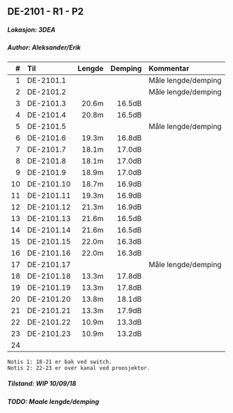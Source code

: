 ## DE-2101 - R1 - P2
##### Lokasjon: 3DEA
##### Author: Aleksander/Erik

|  #  |        Til      |Lengde|Demping|Kommentar          |
|----:|:----------------|-----:|------:|:------------------|
|    1|DE-2101.1        |      |       |Måle lengde/demping|
|    2|DE-2101.2        |      |       |Måle lengde/demping|
|    3|DE-2101.3        | 20.6m| 16.5dB|                   |
|    4|DE-2101.4        | 20.8m| 16.5dB|                   |
|    5|DE-2101.5        |      |       |Måle lengde/demping|
|    6|DE-2101.6        | 19.3m| 16.8dB|                   |
|    7|DE-2101.7        | 18.1m| 17.0dB|                   |
|    8|DE-2101.8        | 18.1m| 17.0dB|                   |
|    9|DE-2101.9        | 18.9m| 17.0dB|                   |
|   10|DE-2101.10       | 18.7m| 16.9dB|                   |
|   11|DE-2101.11       | 19.3m| 16.9dB|                   |
|   12|DE-2101.12       | 21.3m| 16.9dB|                   |
|   13|DE-2101.13       | 21.6m| 16.5dB|                   |
|   14|DE-2101.14       | 21.6m| 16.5dB|                   | 
|   15|DE-2101.15       | 22.0m| 16.3dB|                   |
|   16|DE-2101.16       | 22.0m| 16.3dB|                   |
|   17|DE-2101.17       |      |       |Måle lengde/demping|
|   18|DE-2101.18       | 13.3m| 17.8dB|                   |
|   19|DE-2101.19       | 13.3m| 17.8dB|                   |
|   20|DE-2101.20       | 13.8m| 18.1dB|                   |
|   21|DE-2101.21       | 13.3m| 17.9dB|                   |
|   22|DE-2101.22       | 10.9m| 13.3dB|                   |
|   23|DE-2101.23       | 10.9m| 13.2dB|                   |
|   24|                 |      |       |                   |

```
Notis 1: 18-21 er bak ved switch.
Notis 2: 22-23 er over kanal ved proosjektor.
```
##### Tilstand: WIP 10/09/18
##### TODO: Maale lengde/demping
